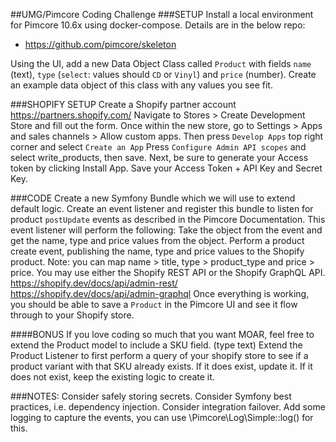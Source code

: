 ##UMG/Pimcore Coding Challenge
###SETUP
Install a local environment for Pimcore 10.6x using docker-compose. Details are in the below repo:
* https://github.com/pimcore/skeleton

Using the UI, add a new Data Object Class called `Product` with fields `name` (text), `type` (`select`: values should `CD` or `Vinyl`) and `price` (number).
Create an example data object of this class with any values you see fit.

###SHOPIFY SETUP
Create a Shopify partner account https://partners.shopify.com/
Navigate to Stores > Create Development Store and fill out the form.
Once within the new store, go to Settings > Apps and sales channels > Allow custom apps.
Then press `Develop Apps` top right corner and select `Create an App`
Press `Configure Admin API scopes` and select write_products, then save.
Next, be sure to generate your Access token by clicking Install App. Save your Access Token + API Key and Secret Key.

###CODE
Create a new Symfony Bundle which we will use to extend default logic.
Create an event listener and register this bundle to listen for product `postUpdate` events as described in the Pimcore Documentation.
This event listener will perform the following:
Take the object from the event and get the name, type and price values from the object.
Perform a product create event, publishing the name, type and price values to the Shopify product. Note: you can map name > title, type > product_type and price > price.
You may use either the Shopify REST API or the Shopify GraphQL API.
https://shopify.dev/docs/api/admin-rest/
https://shopify.dev/docs/api/admin-graphql
Once everything is working, you should be able to save a `Product` in the Pimcore UI and see it flow through to your Shopify store.


####BONUS
If you love coding so much that you want MOAR, feel free to extend the Product model to include a SKU field. (type text)
Extend the Product Listener to first perform a query of your shopify store to see if a product variant with that SKU already exists.
If it does exist, update it.
If it does not exist, keep the existing logic to create it.

###NOTES:
Consider safely storing secrets.
Consider Symfony best practices, i.e. dependency injection.
Consider integration failover.
Add some logging to capture the events, you can use \Pimcore\Log\Simple::log() for this.